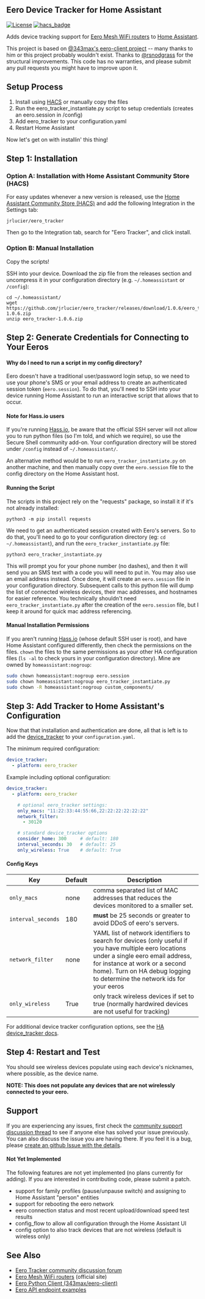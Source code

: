 ## Eero Device Tracker for Home Assistant

[![License](https://img.shields.io/badge/License-Apache%202.0-blue.svg)](https://opensource.org/licenses/Apache-2.0)
[![hacs_badge](https://img.shields.io/badge/HACS-Default-orange.svg)](https://github.com/custom-components/hacs)

Adds device tracking support for [Eero Mesh WiFi routers](https://eero.com/) to [Home Assistant](https://www.home-assistant.io/).

This project is based on [@343max's eero-client project](https://github.com/343max/eero-client) -- many thanks to him or this project probably wouldn't exist. Thanks to [@rsnodgrass](https://github.com/rsnodgrass) for the structural improvements. This code has no warranties, and please submit any pull requests you might have to improve upon it.

## Setup Process

1. Install using [HACS](https://github.com/hacs/integration) or manually copy the files
2. Run the eero_tracker_instantiate.py script to setup credentials (creates an eero.session in /config)
3. Add eero_tracker to your configuration.yaml
4. Restart Home Assistant

Now let's get on with installin' this thing!

## Step 1: Installation

### Option A: Installation with Home Assistant Community Store (HACS)

For easy updates whenever a new version is released, use the [Home Assistant Community Store (HACS)](https://github.com/hacs/integration) and add the following Integration in the Settings tab:

```
jrlucier/eero_tracker
```

Then go to the Integration tab, search for "Eero Tracker", and click install.

### Option B: Manual Installation

Copy the scripts!

SSH into your device. Download the zip file from the releases section and uncompress it in your configuration directory (e.g. `~/.homeassistant` or `/config`):

```
cd ~/.homeassistant/
wget https://github.com/jrlucier/eero_tracker/releases/download/1.0.6/eero_tracker-1.0.6.zip
unzip eero_tracker-1.0.6.zip
```

## Step 2: Generate Credentials for Connecting to Your Eeros

#### Why do I need to run a script in my config directory?

Eero doesn't have a traditional user/password login setup, so we need to use your phone's SMS or your email address to create an authenticated session token (`eero.session`). To do that, you'll need to SSH into your device running Home Assistant to run an interactive script that allows that to occur.

#### Note for Hass.io users

If you're running [Hass.io](https://www.home-assistant.io/hassio/), be aware that the official SSH server will not allow you to run python files (so I'm told, and which we require), so use the Secure Shell community add-on. Your configuration directory will be stored under `/config` instead of `~/.homeassistant/`.

An alternative method would be to run `eero_tracker_instantiate.py` on another machine, and then manually copy over the `eero.session` file to the config directory on the Home Assistant host.

#### Running the Script

The scripts in this project rely on the "requests" package, so install it if it's not already installed:

```
python3 -m pip install requests
```

We need to get an authenticated session created with Eero's servers. So to do that, you'll need to go to your configuration directory (eg: `cd ~/.homeassistant`), and run the `eero_tracker_instantiate.py` file:

```
python3 eero_tracker_instantiate.py
```

This will prompt you for your phone number (no dashes), and then it will send you an SMS text with a code you will need to put in. You may also use an email address instead. Once done, it will create an `eero.session` file in your configuration directory.  Subsequent calls to this python file will dump the list of connected wireless devices, their mac addresses, and hostnames for easier reference.  You technically shouldn't need `eero_tracker_instantiate.py` after the creation of the `eero.session` file, but I keep it around for quick mac address referencing.

#### Manual Installation Permissions

If you aren't running [Hass.io](https://www.home-assistant.io/hassio/) (whose default SSH user is root), and have Home Assistant configured differently, then check the permissions on the files. `chown` the files to the same permissions as your other HA configuration files (`ls -al` to check yours in your configuration directory). Mine are owned by `homeassistant:nogroup`:

```bash
sudo chown homeassistant:nogroup eero.session
sudo chown homeassistant:nogroup eero_tracker_instantiate.py 
sudo chown -R homeassistant:nogroup custom_components/
```

## Step 3: Add Tracker to Home Assistant's Configuration

Now that that installation and authentication are done, all that is left is to add the [device_tracker](https://www.home-assistant.io/integrations/device_tracker/) to your `configuration.yaml`.

The minimum required configuration:

```yaml
device_tracker:
  - platform: eero_tracker
```

Example including optional configuration:

```yaml
device_tracker:
  - platform: eero_tracker

    # optional eero_tracker settings:
    only_macs: "11:22:33:44:55:66,22:22:22:22:22:22"
    network_filter:
      - 30120

    # standard device_tracker options
    consider_home: 300     # default: 180
    interval_seconds: 30   # default: 25
    only_wireless: True    # default: True
```

#### Config Keys

| Key                | Default | Description |
|--------------------|---------|-------------|
| `only_macs`        | none    | comma separated list of MAC addresses that reduces the devices monitored to a smaller set. |
| `interval_seconds` | 180     | **must** be 25 seconds or greater to avoid DDoS of eero's servers. |
| `network_filter`   | none    | YAML list of network identifiers to search for devices (only useful if you have multiple eero locations under a single eero email address, for instance at work or a second home). Turn on HA debug logging to determine the network ids for your eeros |
| `only_wireless`    | True    | only track wireless devices if set to true (normally hardwired devices are not useful for tracking)

For additional device tracker configuration options, see the [HA device_tracker docs](https://www.home-assistant.io/integrations/device_tracker/).

## Step 4: Restart and Test

You should see wireless devices populate using each device's nicknames, where possible, as the device name.

**NOTE: This does not populate any devices that are not wirelessly connected to your eero.**

## Support

If you are experiencing any issues, first check the [community support discussion thread](https://community.home-assistant.io/t/eero-support/21153) to see if anyone else has solved your issue previously. You can also discuss the issue you are having there. If you feel it is a bug, please [create an github Issue with the details](https://github.com/jrlucier/eero_tracker/issues).

#### Not Yet Implemented

The following features are not yet implemented (no plans currently for adding). If you are interested in contributing code, please submit a patch.

- support for family profiles (pause/unpause switch) and assigning to Home Assistant "person" entities
- support for rebooting the eero network
- eero connection status and most recent upload/download speed test results
- config_flow to allow all configuration through the Home Assistant UI
- config option to also track devices that are not wireless (default is wireless only)

## See Also

* [Eero Tracker community discussion forum](https://community.home-assistant.io/t/eero-support/21153)
* [Eero Mesh WiFi routers](https://eero.com/) (official site)
* [Eero Python Client (343max/eero-client)](https://github.com/343max/eero-client)
* [Eero API endpoint examples](https://github.com/yepher/eeroMonitor)
